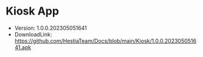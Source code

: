 # Kiosk App

- Version: 1.0.0.202305051641
- DownloadLink: https://github.com/HestiaTeam/Docs/blob/main/Kiosk/1.0.0.202305051641.apk
